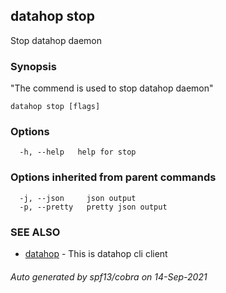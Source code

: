 ## datahop stop

Stop datahop daemon

### Synopsis


"The commend is used to stop datahop daemon"
		

```
datahop stop [flags]
```

### Options

```
  -h, --help   help for stop
```

### Options inherited from parent commands

```
  -j, --json     json output
  -p, --pretty   pretty json output
```

### SEE ALSO

* [datahop](datahop.md)	 - This is datahop cli client

###### Auto generated by spf13/cobra on 14-Sep-2021
